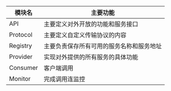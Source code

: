 |模块名|主要功能|
|----|----|
|API|主要定义对外开放的功能和服务接口|
|Protocol|主要定义自定义传输协议的内容|
|Registry|主要负责保存所有可用的服务名称和服务地址|
|Provider|实现对外提供的所有服务的具体功能|
|Consumer|客户端调用|
|Monitor|完成调用连监控|